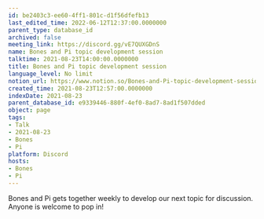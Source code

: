 ```yaml
---
id: be2403c3-ee60-4ff1-801c-d1f56dfefb13
last_edited_time: 2022-06-12T12:37:00.0000000
parent_type: database_id
archived: false
meeting_link: https://discord.gg/vE7QUXGDnS
name: Bones and Pi topic development session
talktime: 2021-08-23T14:00:00.0000000
title: Bones and Pi topic development session
language_level: No limit
notion_url: https://www.notion.so/Bones-and-Pi-topic-development-session-be2403c3ee604ff1801cd1f56dfefb13
created_time: 2021-08-23T12:57:00.0000000
indexDate: 2021-08-23
parent_database_id: e9339446-880f-4ef0-8ad7-8ad1f507dded
object: page
tags:
- Talk
- 2021-08-23
- Bones
- Pi
platform: Discord
hosts:
- Bones
- Pi
---
```


Bones and Pi gets together weekly to develop our next topic for discussion.
Anyone is welcome to pop in!










